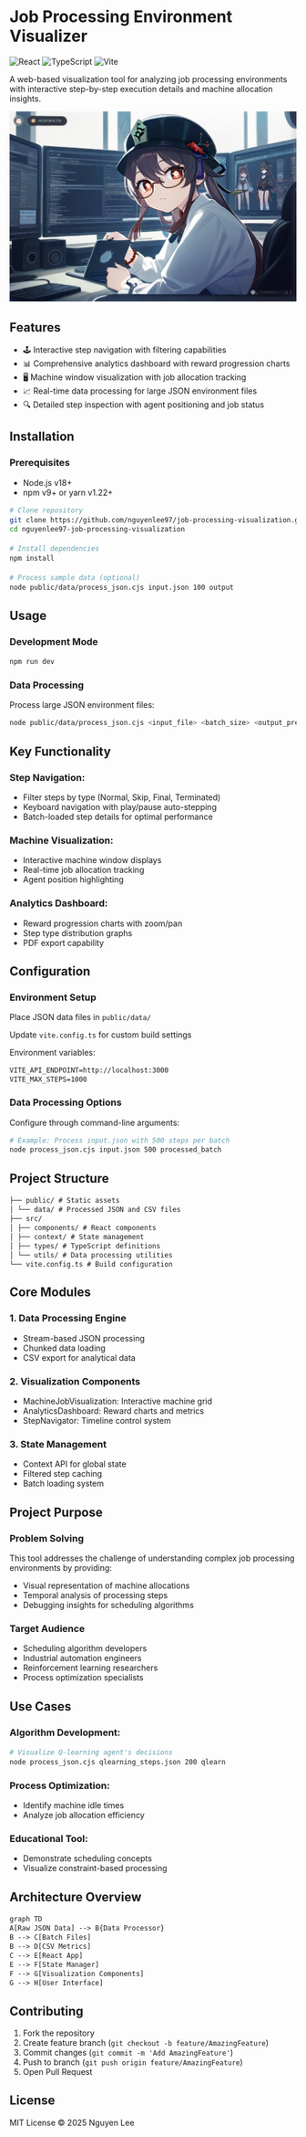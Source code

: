 

# Job Processing Environment Visualizer

![React](https://img.shields.io/badge/React-18.2-blue)
![TypeScript](https://img.shields.io/badge/TypeScript-5.0-blue)
![Vite](https://img.shields.io/badge/Vite-4.0-orange)

A web-based visualization tool for analyzing job processing environments with interactive step-by-step execution details and machine allocation insights.

![Alt text](/public/pixai-1855069599191371389-1.png)

## Features

- 🕹️ Interactive step navigation with filtering capabilities
- 📊 Comprehensive analytics dashboard with reward progression charts
- 🖥️ Machine window visualization with job allocation tracking
- 📈 Real-time data processing for large JSON environment files
- 🔍 Detailed step inspection with agent positioning and job status

## Installation

### Prerequisites

- Node.js v18+
- npm v9+ or yarn v1.22+

```bash
# Clone repository
git clone https://github.com/nguyenlee97/job-processing-visualization.git
cd nguyenlee97-job-processing-visualization

# Install dependencies
npm install

# Process sample data (optional)
node public/data/process_json.cjs input.json 100 output
```

## Usage

### Development Mode

```bash
npm run dev
```

### Data Processing

Process large JSON environment files:

```bash
node public/data/process_json.cjs <input_file> <batch_size> <output_prefix>
```

## Key Functionality

### Step Navigation:
- Filter steps by type (Normal, Skip, Final, Terminated)
- Keyboard navigation with play/pause auto-stepping
- Batch-loaded step details for optimal performance

### Machine Visualization:
- Interactive machine window displays
- Real-time job allocation tracking
- Agent position highlighting

### Analytics Dashboard:
- Reward progression charts with zoom/pan
- Step type distribution graphs
- PDF export capability

## Configuration

### Environment Setup

Place JSON data files in `public/data/`

Update `vite.config.ts` for custom build settings

Environment variables:

```env
VITE_API_ENDPOINT=http://localhost:3000
VITE_MAX_STEPS=1000
```

### Data Processing Options

Configure through command-line arguments:

```bash
# Example: Process input.json with 500 steps per batch
node process_json.cjs input.json 500 processed_batch
```

## Project Structure

```
├── public/ # Static assets
│ └── data/ # Processed JSON and CSV files
├── src/
│ ├── components/ # React components
│ ├── context/ # State management
│ ├── types/ # TypeScript definitions
│ └── utils/ # Data processing utilities
└── vite.config.ts # Build configuration
```

## Core Modules

### 1. Data Processing Engine
- Stream-based JSON processing
- Chunked data loading
- CSV export for analytical data

### 2. Visualization Components
- MachineJobVisualization: Interactive machine grid
- AnalyticsDashboard: Reward charts and metrics
- StepNavigator: Timeline control system

### 3. State Management
- Context API for global state
- Filtered step caching
- Batch loading system

## Project Purpose

### Problem Solving

This tool addresses the challenge of understanding complex job processing environments by providing:
- Visual representation of machine allocations
- Temporal analysis of processing steps
- Debugging insights for scheduling algorithms

### Target Audience
- Scheduling algorithm developers
- Industrial automation engineers
- Reinforcement learning researchers
- Process optimization specialists

## Use Cases

### Algorithm Development:

```bash
# Visualize Q-learning agent's decisions
node process_json.cjs qlearning_steps.json 200 qlearn
```

### Process Optimization:
- Identify machine idle times
- Analyze job allocation efficiency

### Educational Tool:
- Demonstrate scheduling concepts
- Visualize constraint-based processing

## Architecture Overview

```mermaid
graph TD
A[Raw JSON Data] --> B{Data Processor}
B --> C[Batch Files]
B --> D[CSV Metrics]
C --> E[React App]
E --> F[State Manager]
F --> G[Visualization Components]
G --> H[User Interface]
```

## Contributing

1. Fork the repository
2. Create feature branch (`git checkout -b feature/AmazingFeature`)
3. Commit changes (`git commit -m 'Add AmazingFeature'`)
4. Push to branch (`git push origin feature/AmazingFeature`)
5. Open Pull Request

## License

MIT License © 2025 Nguyen Lee
